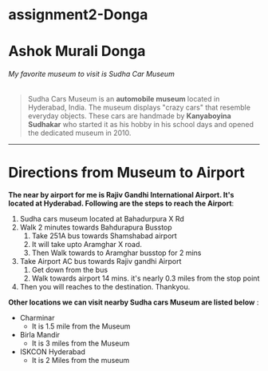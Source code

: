 # assignment2-Donga

# Ashok Murali Donga
###### My favorite museum to visit is Sudha Car Museum
> Sudha Cars Museum is an **automobile museum** located in Hyderabad, India. The museum displays "crazy cars" that resemble everyday objects. These cars are handmade by __Kanyaboyina Sudhakar__ who started it as his hobby in his school days and opened the dedicated museum in 2010.

-----
# Directions from Museum to Airport
 **The near by airport for me is Rajiv Gandhi International Airport. It's located at Hyderabad. Following are the steps to reach the Airport**: 
1. Sudha cars museum located at Bahadurpura X Rd
2. Walk 2 minutes towards Bahdurapura Busstop
    1. Take 251A bus towards Shamshabad airport
    7. It will take upto Aramghar X road.
    6. Then Walk towards to Aramghar busstop for 2 mins
3. Take Airport AC bus towards Rajiv gandhi Airport
    1. Get down from the bus
    2. Walk towards airport 14 mins. it's nearly 0.3 miles from the stop point
4. Then you will reaches to the destination. Thankyou.

**Other locations we can visit nearby Sudha cars Museum are listed below** : 
* Charminar
    - It is 1.5 mile from the Museum
* Birla Mandir
    - It is 3 miles from the Museum
* ISKCON Hyderabad
    - It is 2 Miles from the museum
